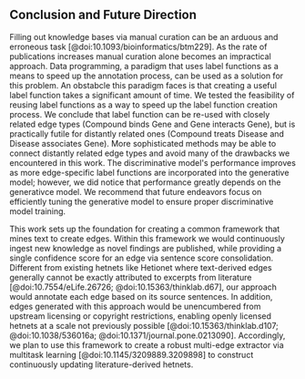 ## Conclusion and Future Direction

Filling out knowledge bases via manual curation can be an arduous and erroneous task [@doi:10.1093/bioinformatics/btm229].
As the rate of publications increases manual curation alone becomes an impractical approach.
Data programming, a paradigm that uses label functions as a means to speed up the annotation process, can be used as a solution for this problem.
An obstabcle this paradigm faces is that creating a useful label function takes a significant amount of time. 
We tested the feasibility of reusing label functions as a way to speed up the  label function creation process.
We conclude that label function can be re-used with closely related edge types (Compound binds Gene and Gene interacts Gene), but is practically futile for distantly related ones (Compound treats Disease and Disease associates Gene).
More sophisticated methods may be able to connect distantly related edge types and avoid many of the drawbacks we encountered in this work.
The discriminative model's performance improves as more edge-specific label functions are incorporated into the generative model; however, we did notice that performance greatly depends on the generativce model.
We recommend that future endeavors focus on efficiently tuning the generative model to ensure proper discriminative model training.

This work sets up the foundation for creating a common framework that mines text to create edges.
Within this framework we would continuously ingest new knowledge as novel findings are published, while providing a single confidence score for an edge via sentence score consolidation.
Different from existing hetnets like Hetionet where text-derived edges generally cannot be exactly attributed to excerpts from literature [@doi:10.7554/eLife.26726; @doi:10.15363/thinklab.d67], our approach would annotate each edge based on its source sentences.
In addition, edges generated with this approach would be unencumbered from upstream licensing or copyright restrictions, enabling openly licensed hetnets at a scale not previously possible [@doi:10.15363/thinklab.d107; @doi:10.1038/536016a; @doi:10.1371/journal.pone.0213090].
Accordingly, we plan to use this framework to create a robust multi-edge extractor via multitask learning [@doi:10.1145/3209889.3209898] to construct continuously updating literature-derived hetnets.
